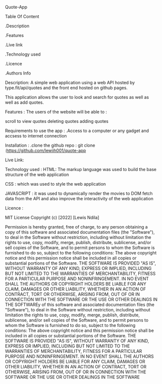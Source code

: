 Quote-App

Table Of Content

.Description

.Features

.Live link

.Technology used

.Licence

.Authors Info

Description: A simple web application using a web API hosted by type.fit/api/quotes and the front end hosted on github pages.

This application allows the user to look and search for quotes as well as well as add quotes.

Features : The users of the website will be able to :

scroll to view quotes
deleting quotes
adding quotes

Requirements to use the app : .Access to a computer or any gadget and accsess to internet connection

Installation : .clone the github repo : git clone :https://github.com/lewiih001/quote-app

Live Link:

Technology used : HTML: The markup language was used to build the base structure of the web application

CSS : which was used to style the web application 

JAVASCRIPT : it was used to dynamically render the movies to DOM fetch data from the API and also improve the interactivity of the web application

Licence :

MIT License Copyright (c) [2022] [Lewis Ndila]

Permission is hereby granted, free of charge, to any person obtaining a copy of this software and associated documentation files (the "Software"), to deal in the Software without restriction, including without limitation the rights to use, copy, modify, merge, publish, distribute, sublicense, and/or sell copies of the Software, and to permit persons to whom the Software is furnished to do so, subject to the following conditions: The above copyright notice and this permission notice shall be included in all copies or substantial portions of the Software. THE SOFTWARE IS PROVIDED "AS IS", WITHOUT WARRANTY OF ANY KIND, EXPRESS OR IMPLIED, INCLUDING BUT NOT LIMITED TO THE WARRANTIES OF MERCHANTABILITY, FITNESS FOR A PARTICULAR PURPOSE AND NONINFRINGEMENT. IN NO EVENT SHALL THE AUTHORS OR COPYRIGHT HOLDERS BE LIABLE FOR ANY CLAIM, DAMAGES OR OTHER LIABILITY, WHETHER IN AN ACTION OF CONTRACT, TORT OR OTHERWISE, ARISING FROM, OUT OF OR IN CONNECTION WITH THE SOFTWARE OR THE USE OR OTHER DEALINGS IN THE SOFTWAREy of this software and associated documentation files (the "Software"), to deal in the Software without restriction, including without limitation the rights to use, copy, modify, merge, publish, distribute, sublicense, and/or sell copies of the Software, and to permit persons to whom the Software is furnished to do so, subject to the following conditions: The above copyright notice and this permission notice shall be included in all copies or substantial portions of the Software. THE SOFTWARE IS PROVIDED "AS IS", WITHOUT WARRANTY OF ANY KIND, EXPRESS OR IMPLIED, INCLUDING BUT NOT LIMITED TO THE WARRANTIES OF MERCHANTABILITY, FITNESS FOR A PARTICULAR PURPOSE AND NONINFRINGEMENT. IN NO EVENT SHALL THE AUTHORS OR COPYRIGHT HOLDERS BE LIABLE FOR ANY CLAIM, DAMAGES OR OTHER LIABILITY, WHETHER IN AN ACTION OF CONTRACT, TORT OR OTHERWISE, ARISING FROM, OUT OF OR IN CONNECTION WITH THE SOFTWARE OR THE USE OR OTHER DEALINGS IN THE SOFTWARE
